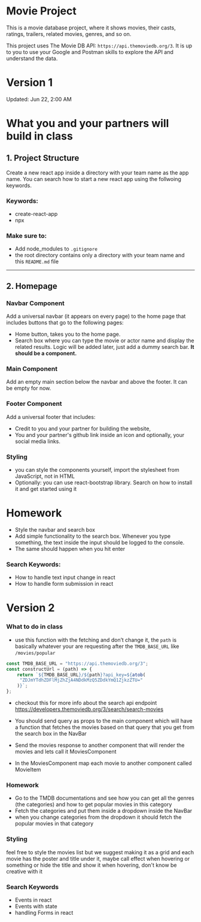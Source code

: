 # Movie Project
This is a movie database project, where it shows movies, their casts, ratings, trailers, related movies, genres, and so on.

This project uses The Movie DB API: `https://api.themoviedb.org/3`. It is up to
you to use your Google and Postman skills to explore the API and understand the
data.

# Version 1
Updated: Jun 22, 2:00 AM
# What you and your partners will build in class

## 1. Project Structure
Create a new react app inside a directory with your team name as the app name. You can search how to start a new react app using the follwoing keywords.

### Keywords:
- create-react-app
- npx

### Make sure to:
- Add node_modules to `.gitignore`
- the root directory contains only a directory with your team name and this `README.md` file
---
## 2. Homepage

### Navbar Component
Add a universal navbar (it appears on every page) to the home page that includes
buttons that go to the following pages:

- Home button, takes you to the home page.
- Search box where you can type the movie or actor name and display the
related results. Logic will be added later, just add a dummy search bar. **It should be a component.**

### Main Component
Add an empty main section below the navbar and above the footer. It can be empty for now.

### Footer Component
Add a universal footer that includes:

- Credit to you and your partner for building the website, 
- You and your partner's github link inside an icon and optionally, your social
  media links.

### Styling

- you can style the components yourself, import the stylesheet from JavaScript, not in HTML
- Optionally: you can use react-bootstrap library. Search on how to install it and get started using it

# Homework
- Style the navbar and search box
- Add simple functionality to the search box. Whenever you type something, the text inside the input should be logged to the console.
- The same should happen when you hit enter

### Search Keywords:
- How to handle text input change in react
- How to handle form submission in react


# Version 2

### What to do in class
- use this function with the fetching and don’t change it, the `path` is basically whatever your are requesting after the `TMDB_BASE_URL` like `/movies/popular`
```jsx 
const TMDB_BASE_URL = "https://api.themoviedb.org/3";
const constructUrl = (path) => {
	return `${TMDB_BASE_URL}/${path}?api_key=${atob(
	 "ZDJmYTdhZDFlMjZhZjA4NDdkMzQ5ZDdkYmQ1ZjkzZTU="
	)}`;
};
```

- checkout this for more info about the search api endpoint
https://developers.themoviedb.org/3/search/search-movies

- You should send query as props to the main component which will have a function that fetches the movies based on that query that you get from the search box in the NavBar
- Send the movies response to another component that will render the movies and lets call it MoviesComponent
- In the MoviesComponent map each movie to another component called MovieItem


 ### Homework
- Go to the TMDB documentations and see how you can get all the genres (the categories) and how to get popular movies in this category
- Fetch the categories and put them inside a dropdown inside the NavBar
- when you change categories from the dropdown it should fetch the popular movies in that category

### Styling
feel free to style the movies list but we suggest making it as a grid and each movie has the poster and title under it, maybe call effect when hovering or something or hide the title and show it when hovering, don't know be creative with it

### Search Keywords
- Events in react
- Events with state
- handling Forms in react
